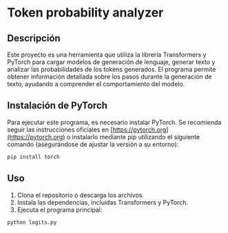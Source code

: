 # Token probability analyzer

## Descripción
Este proyecto es una herramienta que utiliza la librería Transformers y PyTorch para cargar modelos de generación de lenguaje, generar texto y analizar las probabilidades de los tokens generados. El programa permite obtener información detallada sobre los pasos durante la generación de texto, ayudando a comprender el comportamiento del modelo.

## Instalación de PyTorch
Para ejecutar este programa, es necesario instalar PyTorch. Se recomienda seguir las instrucciones oficiales en [https://pytorch.org](https://pytorch.org) o instalarlo mediante pip utilizando el siguiente comando (asegurándose de ajustar la versión a su entorno):
```bash
pip install torch
```

## Uso
1. Clona el repositorio o descarga los archivos.
2. Instala las dependencias, incluidas Transformers y PyTorch.
3. Ejecuta el programa principal:
```bash
python logits.py
```

